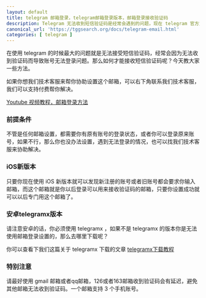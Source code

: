 ```yaml
---
layout: default
title: telegram 邮箱登录，telegram邮箱登录版本，邮箱登录接收验证码
description: Telegram 无法收到短信验证码是经常会遇到的问题，现在 telegram 官方支持邮箱验证了，可以帮助大家解决短信无法收到的问题，那么如何才能设置邮箱接收验证码呢？
canonical_url: 'https://tggsearch.org/docs/telegram-email.html'
categories: [ telegram ]
---
```

在使用 telegram 的时候最大的问题就是无法接受短信验证码，经常会因为无法收到验证码而导致账号无法登录问题。那么如何才能接收短信验证码呢？今天教大家一些方法。

<p class="red-text-word">
如果你想我们技术客服来帮你协助设置这个邮箱，可以右下角联系我们技术客服，我们可以支持付费帮你解决。
</p>

[Youtube 视频教程，邮箱登录方法](./302.html?target=https://youtu.be/o5zgb7FmXjM)

### 前提条件
不管是任何邮箱设置，都需要你有原有账号的登录状态，或者你可以登录原来账号，如果不行，那么你也没办法设置，遇到无法登录的情况，也可以找我们技术客服来协助解决。

### iOS新版本
只要你现在使用 iOS 新版本就可以发现新注册的账号或者旧账号都会要求你输入邮箱，而这个邮箱就是你以后登录可以用来接收验证码的邮箱，只要你设置成功就可以以后专门用这个邮箱了。

### 安卓telegramx版本
请注意安卓的话，你必须使用 telegramx ，如果不是 telegramx 的版本你是无法使用邮箱登录设置的，那么去哪里下载呢？

你可以查看下我们这篇关于 telegramx 下载的文章 [telegramx下载教程](./telegramx.html)

### 特别注意
请最好使用 gmail 邮箱或者qq邮箱，126或者163邮箱收到验证码会有延迟，避免其他邮箱无法收到验证码。一个邮箱支持 3 个手机账号。